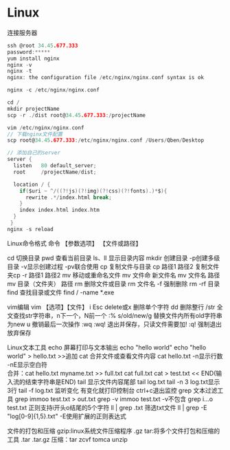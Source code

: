# Linux

连接服务器
```C
ssh @root 34.45.677.333
password:*****
yum install nginx
nginx -v
nginx -t
nginx: the configuration file /etc/nginx/nginx.conf syntax is ok

nginx -c /etc/nginx/nginx.conf

cd /
mkdir projectName
scp -r ./dist root@34.45.677.333:/projectName

vim /etc/nginx/nginx.conf
// 下载nginx文件配置
scp root@34.45.677.333:/etc/nginx/nginx.conf /Users/Qben/Desktop

// 添加自己的server
server {
  listen   80 default_server;
  root     /projectName/dist;

  location / {
    if($uri ~ ^/((?!js)(?!img)(?!css)(?!fonts).)*$){
      rewrite .*/index.html break;
    }
    index index.html index.htm
  }
 }
nginx -s reload
```
Linux命令格式
命令 【参数选项】 【文件或路径】

cd 切换目录
pwd 查看当前目录
ls、ll 显示目录内容
mkdir 创建目录 -p创建多级目录 -v显示创建过程  -pv联合使用
cp 复制文件与目录    cp 路径1 路径2           复制文件夹cp -r 路径1 路径2 
mv 移动或重命名文件  mv 文件命 新文件名   mv 文件名 路径   mv 目录（文件夹） 路径
rm 删除文件或目录  rm 文件名     -f 强制删除     rm -rf 目录
find 查找目录或文件  find / -name *.exe

vim编辑
vim 【选项】【文件】
i
Esc
delete或x 删除单个字符
dd 删除整行
/str 全文查找str字符串，n下一个，N前一个
:% s/old/new/g 替换文件内所有old字符串为new
u 撤销最后一次操作
:wq :wq! 退出并保存，只读文件需要加!
:q! 强制退出放弃保存

Linux文本工具
echo 屏幕打印与文本输出  echo "hello world"   echo "hello world" > hello.txt  >>追加
cat 合并文件或查看文件内容  cat hello.txt  -n显示行数  -nE显示空白符  
合并：cat hello.txt myname.txt >> full.txt   cat full.txt
cat > test.txt << END(输入流的结束字符串是END)
tail 显示文件内容尾部  tail log.txt   tail -n 3 log.txt显示3行
tail -f log.txt  监听变化  有变化就打印控制台  ctrl+c退出监控
grep 文本过滤工具  grep immoo test.txt > out.txt
grep -v immoo test.txt  -v不包含
grep i...o test.txt  正则支持i开头o结尾的5个字符
ll | grep .txt  筛选txt文件
ll | grep -E "log[0-9]{1,5}.txt"  -E使用扩展的正则表达式

文件的打包和压缩
gzip:linux系统文件压缩程序 .gz
tar:将多个文件打包和压缩的工具 .tar
.tar.gz
压缩：tar zcvf tomca
unzip